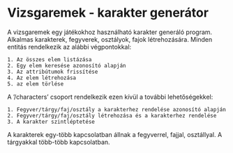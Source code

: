 # Vizsgaremek - karakter generátor

A vizsgaremek egy játékokhoz használható karakter generáló program.
Alkalmas karakterek, fegyverek, osztályok, fajok létrehozására.
Minden entitás rendelkezik az alábbi végpontokkal:

    1. Az összes elem listázása
    2. Egy elem keresése azonosító alapján
    3. Az attribútumok frissítése
    4. Az elem létrehozása
    5. az elem törlése

A ’/characters’ csoport rendelkezik ezen kívül a további lehetőségekkel:

    1. Fegyver/tárgy/faj/osztály a karakterhez rendelése azonosító alapján
    2. Fegyver/tárgy/faj/osztály létrehozása és a karakterhez rendelése 
    3. A karakter szintléptetése

A karakterek egy-több kapcsolatban állnak a fegyverrel, fajjal, osztállyal.
A tárgyakkal több-több kapcsolatban.